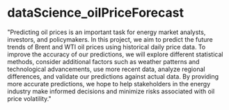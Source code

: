 # dataScience_oilPriceForecast

"Predicting oil prices is an important task for energy market analysts, investors, and policymakers. In this project, we aim to predict the future trends of Brent and WTI oil prices using historical daily price data. To improve the accuracy of our predictions, we will explore different statistical methods, consider additional factors such as weather patterns and technological advancements, use more recent data, analyze regional differences, and validate our predictions against actual data. By providing more accurate predictions, we hope to help stakeholders in the energy industry make informed decisions and minimize risks associated with oil price volatility."

